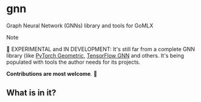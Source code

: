 # gnn
Graph Neural Network (GNNs) library and tools for GoMLX

> [!Note]
> 🚧 EXPERIMENTAL and IN DEVELOPMENT: It's still far from a complete GNN library (like [PyTorch Geometric](https://pytorch-geometric.readthedocs.io/), [TensorFlow GNN](https://github.com/tensorflow/gnn) and others. It's being populated with tools the author needs for its projects.
>
> **Contributions are most welcome**. 🚧

## What is in it?


